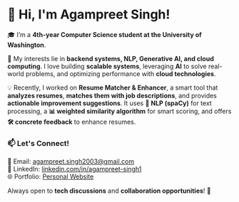 # 👋 Hi, I'm Agampreet Singh!  

🎓 I’m a **4th-year Computer Science student at the University of Washington**.  

🚀 My interests lie in **backend systems, NLP, Generative AI, and cloud computing**. I love building **scalable systems**, leveraging **AI** to solve real-world problems, and optimizing performance with **cloud technologies**.  

💡 Recently, I worked on **Resume Matcher & Enhancer**, a smart tool that **analyzes resumes**, **matches them with job descriptions**, and provides **actionable improvement suggestions**. It uses **🧠 NLP (spaCy)** for text processing, a **📊 weighted similarity algorithm** for smart scoring, and offers **🛠️ concrete feedback** to enhance resumes.  

### 📫 **Let's Connect!**  
📧 Email: [agampreet.singh2003@gmail.com](mailto:agampreet.singh2003@gmail.com)  
💼 LinkedIn: [linkedin.com/in/agampreet-singh1](https://www.linkedin.com/in/agampreet-singh1/)  
🌐 Portfolio: [Personal Website](https://personal-website-blue-six-65.vercel.app)  

Always open to **tech discussions** and **collaboration opportunities**! 🚀  

